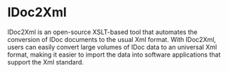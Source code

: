 # IDoc2Xml
IDoc2Xml is an open-source XSLT-based tool that automates the conversion of IDoc documents to the usual Xml format. With IDoc2Xml, users can easily convert large volumes of IDoc data to an universal Xml format, making it easier to import the data into software applications that support the Xml standard.
